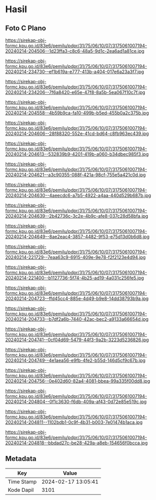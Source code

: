 # Hasil

## Foto C Plano

https://sirekap-obj-formc.kpu.go.id/83e6/pemilu/pdpr/31/75/06/10/07/3175061007194-20240214-204506--1d23ffa3-c8c6-48a5-9d1c-2ea6ad1a81ce.jpg

https://sirekap-obj-formc.kpu.go.id/83e6/pemilu/pdpr/31/75/06/10/07/3175061007194-20240214-234730--ef1b619a-e777-413b-a404-017e6a23a3f7.jpg

https://sirekap-obj-formc.kpu.go.id/83e6/pemilu/pdpr/31/75/06/10/07/3175061007194-20240214-234206--7f6a8420-e65e-47f8-8a5b-5ea067f10c7f.jpg

https://sirekap-obj-formc.kpu.go.id/83e6/pemilu/pdpr/31/75/06/10/07/3175061007194-20240214-204558--4b59b9ca-fa10-499b-b5ed-455b0a2c375b.jpg

https://sirekap-obj-formc.kpu.go.id/83e6/pemilu/pdpr/31/75/06/10/07/3175061007194-20240214-204606--28f88320-552e-41cd-bd64-c8fb963ec439.jpg

https://sirekap-obj-formc.kpu.go.id/83e6/pemilu/pdpr/31/75/06/10/07/3175061007194-20240214-204613--532839b9-4201-419b-a060-b34dbec985f3.jpg

https://sirekap-obj-formc.kpu.go.id/83e6/pemilu/pdpr/31/75/06/10/07/3175061007194-20240214-204621--a3c90355-088f-421a-98cf-755e5a421c0d.jpg

https://sirekap-obj-formc.kpu.go.id/83e6/pemilu/pdpr/31/75/06/10/07/3175061007194-20240214-204630--4aeecdc6-a7b5-4922-a4aa-440d529b687b.jpg

https://sirekap-obj-formc.kpu.go.id/83e6/pemilu/pdpr/31/75/06/10/07/3175061007194-20240214-204639--2b42736c-3c2e-4b9c-afe8-037c28d58bfa.jpg

https://sirekap-obj-formc.kpu.go.id/83e6/pemilu/pdpr/31/75/06/10/07/3175061007194-20240214-204649--8ae2eac4-3857-4482-9f53-e75d13d0b6d8.jpg

https://sirekap-obj-formc.kpu.go.id/83e6/pemilu/pdpr/31/75/06/10/07/3175061007194-20240214-221729--7eaa63c9-6915-409e-9e78-f2f2123e4d94.jpg

https://sirekap-obj-formc.kpu.go.id/83e6/pemilu/pdpr/31/75/06/10/07/3175061007194-20240214-221400--b1127736-5f74-4b25-ad19-4a031c256fe5.jpg

https://sirekap-obj-formc.kpu.go.id/83e6/pemilu/pdpr/31/75/06/10/07/3175061007194-20240214-204723--ffd45cc4-885e-4d49-b9e8-14dd38793b9a.jpg

https://sirekap-obj-formc.kpu.go.id/83e6/pemilu/pdpr/31/75/06/10/07/3175061007194-20240214-204733--b7df2a6b-7440-42ac-bec2-a9133a66654d.jpg

https://sirekap-obj-formc.kpu.go.id/83e6/pemilu/pdpr/31/75/06/10/07/3175061007194-20240214-204741--0cf04d69-5479-44f3-9a2b-3223d5236826.jpg

https://sirekap-obj-formc.kpu.go.id/83e6/pemilu/pdpr/31/75/06/10/07/3175061007194-20240214-204749--4e1aea56-e9fb-4fe2-b55d-146d5cf9c67b.jpg

https://sirekap-obj-formc.kpu.go.id/83e6/pemilu/pdpr/31/75/06/10/07/3175061007194-20240214-204756--0e402d60-82a4-4081-bbea-99a335f00dd8.jpg

https://sirekap-obj-formc.kpu.go.id/83e6/pemilu/pdpr/31/75/06/10/07/3175061007194-20240214-204804--0f1c3630-f6db-409a-af43-0d72e85e519c.jpg

https://sirekap-obj-formc.kpu.go.id/83e6/pemilu/pdpr/31/75/06/10/07/3175061007194-20240214-204811--1102bdb1-0c9f-4b31-b003-7e01474b1aca.jpg

https://sirekap-obj-formc.kpu.go.id/83e6/pemilu/pdpr/31/75/06/10/07/3175061007194-20240214-204818--bbdad27c-be28-429a-a8eb-154656f0bcca.jpg


## Metadata

| Key        | Value               |
| ---------- | ------------------- |
| Time Stamp | 2024-02-17 13:05:41 |
| Kode Dapil | 3101                |



